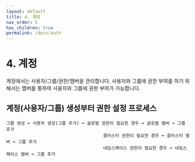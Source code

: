 ```yaml
---
layout: default
title: 4. 계정
nav_order: 5
has_children: true
permalink: /docs/auth
---
```


# 4. 계정

계정에서는 사용자/그룹/권한/멤버을 관리합니다.
사용자와 그룹에 권한 부여를 하기 위해서는 멤버를 통하여 사용자와 그룹에 권한 부여가 가능합니다.


## 계정(사용자/그룹) 생성부터 권한 설정 프로세스

```
그룹 생성 ➡ 사용자 생성(그룹 추가) ➡ 글로벌 권한이 필요한 경우 ➡ 글로벌 멤버 ➡ 그룹 추가
                                     클러스터 권한이 필요한 경우 ➡ 클러스터 멤버 ➡ 그룹 추가
                                     네임스페이스 권한이 필요한 경우 ➡ 네임스페이스 멤버 ➡ 그룹 추가
```
